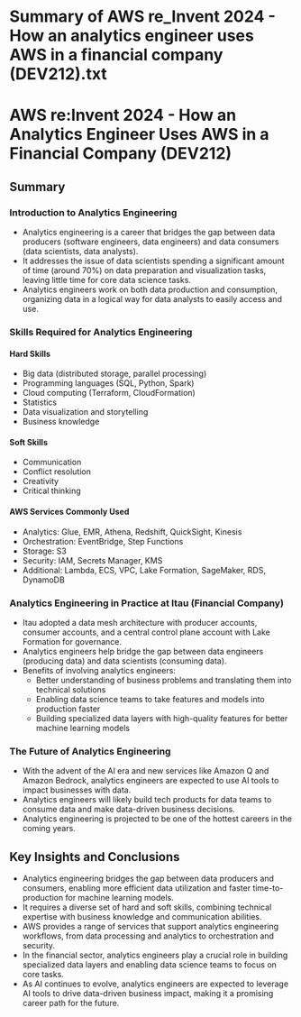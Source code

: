 # Summary of AWS re_Invent 2024 - How an analytics engineer uses AWS in a financial company (DEV212).txt

# AWS re:Invent 2024 - How an Analytics Engineer Uses AWS in a Financial Company (DEV212)

## Summary

### Introduction to Analytics Engineering

- Analytics engineering is a career that bridges the gap between data producers (software engineers, data engineers) and data consumers (data scientists, data analysts).
- It addresses the issue of data scientists spending a significant amount of time (around 70%) on data preparation and visualization tasks, leaving little time for core data science tasks.
- Analytics engineers work on both data production and consumption, organizing data in a logical way for data analysts to easily access and use.

### Skills Required for Analytics Engineering

#### Hard Skills
- Big data (distributed storage, parallel processing)
- Programming languages (SQL, Python, Spark)
- Cloud computing (Terraform, CloudFormation)
- Statistics
- Data visualization and storytelling
- Business knowledge

#### Soft Skills
- Communication
- Conflict resolution
- Creativity
- Critical thinking

#### AWS Services Commonly Used
- Analytics: Glue, EMR, Athena, Redshift, QuickSight, Kinesis
- Orchestration: EventBridge, Step Functions
- Storage: S3
- Security: IAM, Secrets Manager, KMS
- Additional: Lambda, ECS, VPC, Lake Formation, SageMaker, RDS, DynamoDB

### Analytics Engineering in Practice at Itau (Financial Company)

- Itau adopted a data mesh architecture with producer accounts, consumer accounts, and a central control plane account with Lake Formation for governance.
- Analytics engineers help bridge the gap between data engineers (producing data) and data scientists (consuming data).
- Benefits of involving analytics engineers:
  - Better understanding of business problems and translating them into technical solutions
  - Enabling data science teams to take features and models into production faster
  - Building specialized data layers with high-quality features for better machine learning models

### The Future of Analytics Engineering

- With the advent of the AI era and new services like Amazon Q and Amazon Bedrock, analytics engineers are expected to use AI tools to impact businesses with data.
- Analytics engineers will likely build tech products for data teams to consume data and make data-driven business decisions.
- Analytics engineering is projected to be one of the hottest careers in the coming years.

## Key Insights and Conclusions

- Analytics engineering bridges the gap between data producers and consumers, enabling more efficient data utilization and faster time-to-production for machine learning models.
- It requires a diverse set of hard and soft skills, combining technical expertise with business knowledge and communication abilities.
- AWS provides a range of services that support analytics engineering workflows, from data processing and analytics to orchestration and security.
- In the financial sector, analytics engineers play a crucial role in building specialized data layers and enabling data science teams to focus on core tasks.
- As AI continues to evolve, analytics engineers are expected to leverage AI tools to drive data-driven business impact, making it a promising career path for the future.